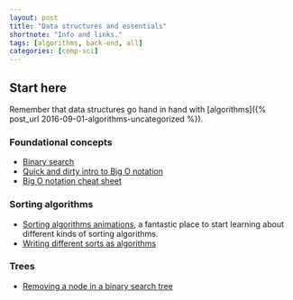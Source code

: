 ```yaml
---
layout: post
title: "Data structures and essentials"
shortnote: "Info and links."
tags: [algorithms, back-end, all]
categories: [comp-sci]
---
```


## Start here
Remember that data structures go hand in hand with [algorithms]({% post_url 2016-09-01-algorithms-uncategorized %}).

### Foundational concepts
* [Binary search](https://fluxusfrequency.github.io/blog/2014/01/31/building-a-binary-search/)
* [Quick and dirty intro to Big O notation](https://www.honeybadger.io/blog/a-rubyist-s-guide-to-big-o-notation/)
* [Big O notation cheat sheet](http://bigocheatsheet.com/)

### Sorting algorithms
* [Sorting algorithms animations](https://www.toptal.com/developers/sorting-algorithms), a fantastic place to start learning about different kinds of sorting algorithms.
* [Writing different sorts as algorithms](https://www.nczonline.net/blog/tag/algorithms/)

### Trees
* [Removing a node in a binary search tree](https://www.algolist.net/Data_structures/Binary_search_tree/Removal)
